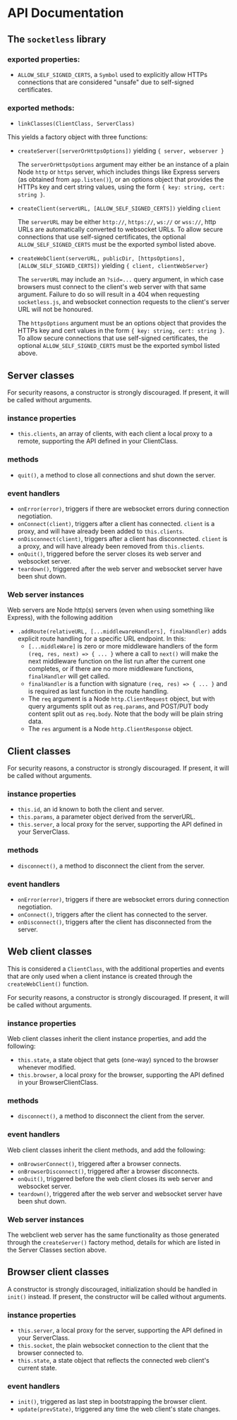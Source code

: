 # API Documentation

## **The `socketless` library**

### exported properties:

- `ALLOW_SELF_SIGNED_CERTS`, a `Symbol` used to explicitly allow HTTPs connections that are considered "unsafe" due to self-signed certificates.

### exported methods:

- `linkClasses(ClientClass, ServerClass)`

This yields a factory object with three functions:

- `createServer([serverOrHttpsOptions])` yielding `{ server, webserver }`

  The `serverOrHttpsOptions` argument may either be an instance of a plain Node `http` or `https` server, which includes things like Express servers (as obtained from `app.listen()`), or an options object that provides the HTTPs key and cert string values, using the form `{ key: string, cert: string }`.

- `createClient(serverURL, [ALLOW_SELF_SIGNED_CERTS])` yielding `client`

  The `serverURL` may be either `http://`, `https://`, `ws://` or `wss://`, http URLs are automatically converted to websocket URLs. To allow secure connections that use self-signed certificates, the optional `ALLOW_SELF_SIGNED_CERTS` must be the exported symbol listed above.

- `createWebClient(serverURL, publicDir, [httpsOptions], [ALLOW_SELF_SIGNED_CERTS])` yielding `{ client, clientWebServer}`

  The `serverURL` may include an `?sid=...` query argument, in which case browsers must connect to the client's web server with that same argument. Failure to do so will result in a 404 when requesting `socketless.js`, and websocket connection requests to the client's server URL will not be honoured.

  The `httpsOptions` argument must be an options object that provides the HTTPs key and cert values in the form `{ key: string, cert: string }`. To allow secure connections that use self-signed certificates, the optional `ALLOW_SELF_SIGNED_CERTS` must be the exported symbol listed above.

## **Server classes**

For security reasons, a constructor is strongly discouraged. If present, it will be called without arguments.

### instance properties

- `this.clients`, an array of clients, with each client a local proxy to a remote, supporting the API defined in your ClientClass.

### methods

- `quit()`, a method to close all connections and shut down the server.

### event handlers

- `onError(error)`, triggers if there are websocket errors during connection negotiation.
- `onConnect(client)`, triggers after a client has connected. `client` is a proxy, and will have already been added to `this.clients`.
- `onDisconnect(client)`, triggers after a client has disconnected. `client` is a proxy, and will have already been removed from `this.clients`.
- `onQuit()`, triggered before the server closes its web server and websocket server.
- `teardown()`, triggered after the web server and websocket server have been shut down.

### Web server instances

Web servers are Node http(s) servers (even when using something like Express), with the following addition

- `.addRoute(relativeURL, [...middlewareHandlers], finalHandler)` adds explicit route handling for a specific URL endpoint. In this:
  - `[...middleWare]` is zero or more middleware handlers of the form `(req, res, next) => { ... }` where a call to `next()` will make the next middleware function on the list run after the current one completes, or if there are no more middleware functions, `finalHandler` will get called.
  - `finalHandler` is a function with signature `(req, res) => { ... }` and is required as last function in the route handling.
  - The `req` argument is a Node `http.ClientRequest` object, but with query arguments split out as `req.params`, and POST/PUT body content split out as `req.body`. Note that the body will be plain string data.
  - The `res` argument is a Node `http.ClientResponse` object.


## **Client classes**

For security reasons, a constructor is strongly discouraged. If present, it will be called without arguments.

### instance properties

- `this.id`, an id known to both the client and server.
- `this.params`, a parameter object derived from the serverURL.
- `this.server`, a local proxy for the server, supporting the API defined in your ServerClass.

### methods

- `disconnect()`, a method to disconnect the client from the server.

### event handlers

- `onError(error)`, triggers if there are websocket errors during connection negotiation.
- `onConnect()`, triggers after the client has connected to the server.
- `onDisconnect()`, triggers after the client has disconnected from the server.

## **Web client classes**

This is considered a `ClientClass`, with the additional properties and events that are only used when a client instance is created through the `createWebClient()` function.

For security reasons, a constructor is strongly discouraged. If present, it will be called without arguments.

### instance properties

Web client classes inherit the client instance properties, and add the following:

- `this.state`, a state object that gets (one-way) synced to the browser whenever modified.
- `this.browser`, a local proxy for the browser, supporting the API defined in your BrowserClientClass.

### methods

- `disconnect()`, a method to disconnect the client from the server.

### event handlers

Web client classes inherit the client methods, and add the following:

- `onBrowserConnect()`, triggered after a browser connects.
- `onBrowserDisconnect()`, triggered after a browser disconnects.
- `onQuit()`, triggered before the web client closes its web server and websocket server.
- `teardown()`, triggered after the web server and websocket server have been shut down.

### Web server instances

The webclient web server has the same functionality as those generated through the `createServer()` factory method, details for which are listed in the Server Classes section above.

## **Browser client classes**

A constructor is strongly discouraged, initialization should be handled in `init()` instead. If present, the constructor will be called without arguments.

### instance properties

- `this.server`, a local proxy for the server, supporting the API defined in your ServerClass.
- `this.socket`, the plain websocket connection to the client that the browser connected to.
- `this.state`, a state object that reflects the connected web client's current state.

### event handlers

- `init()`, triggered as last step in bootstrapping the browser client.
- `update(prevState)`, triggered any time the web client's state changes.
